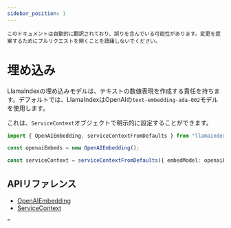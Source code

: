 ```yaml
---
sidebar_position: 1
---
```


`このドキュメントは自動的に翻訳されており、誤りを含んでいる可能性があります。変更を提案するためにプルリクエストを開くことを躊躇しないでください。`

# 埋め込み

LlamaIndexの埋め込みモデルは、テキストの数値表現を作成する責任を持ちます。デフォルトでは、LlamaIndexはOpenAIの`text-embedding-ada-002`モデルを使用します。

これは、`ServiceContext`オブジェクトで明示的に設定することができます。

```typescript
import { OpenAIEmbedding, serviceContextFromDefaults } from "llamaindex";

const openaiEmbeds = new OpenAIEmbedding();

const serviceContext = serviceContextFromDefaults({ embedModel: openaiEmbeds });
```

## APIリファレンス

- [OpenAIEmbedding](../../api/classes/OpenAIEmbedding.md)
- [ServiceContext](../../api/interfaces/ServiceContext.md)

"
